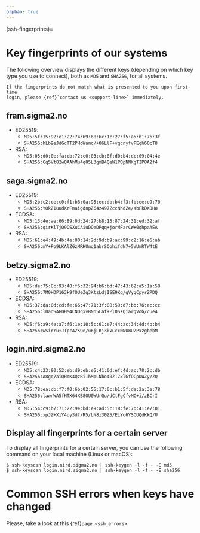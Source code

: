 ```yaml
---
orphan: true
---
```


(ssh-fingerprints)=

# Key fingerprints of our systems

The following overview displays the different keys (depending on which key type
you use to connect), both as `MD5` and `SHA256`, for all systems.

```{warning}
If the fingerprints do not match what is presented to you upon first-time
login, please {ref}`contact us <support-line>` immediately.
```


## fram.sigma2.no

- ED25519:
  - `MD5:5f:15:92:e1:22:74:69:68:6c:1c:27:f5:a5:b1:76:3f`
  - `SHA256:hLb9eJdGcTT2PHoWamc/+06LlF+vgcnyfvFEqh60cT8`
- RSA:
  - `MD5:05:d0:0e:fa:cb:72:c0:03:cb:8f:d0:b4:dc:09:04:4e`
  - `SHA256:Cq5Vt82wQAAhMu4q05L3gmB4QeW1POpNNKgTIP8A2f4`

## saga.sigma2.no

- ED25519:
  - `MD5:2b:c2:ce:c0:f1:b8:0a:95:ec:db:b4:f3:fb:ee:e9:70`
  - `SHA256:YOkZ1uudXrFmaigdnpZ64z497ZccNhdZe/abFkDXOH8`
- ECDSA:
  - `MD5:13:4e:ae:66:89:0d:24:27:b8:15:87:24:31:ed:32:af`
  - `SHA256:qirKlTjO9QSXuCAiuDQeDPqq+jorMFarCW+0qhpaAEA`
- RSA:
  - `MD5:61:e4:49:4b:4e:00:14:2d:9d:b9:ac:99:c2:16:e6:ab`
  - `SHA256:mY+Po9LKAlZGzMRHUmq1abrSOohifdN7+5VUmRTW4tE`


## betzy.sigma2.no

- ED25519:
  - `MD5:de:75:8c:93:40:f6:32:94:b6:bd:47:43:62:a5:1a:58`
  - `SHA256:7M0HDP163k9fOUeZq3KtzLdjISE9Kq/gVygCpyrZPDQ`
- ECDSA:
  - `MD5:37:da:0d:cd:fe:66:47:71:3f:08:59:d7:bb:76:ec:cc`
  - `SHA256:l0adSAGOHM4CNOqxvBNh5Laf+PlDSXQiargVoG/cue4`
- RSA:
  - `MD5:f6:a9:4e:a7:f6:1e:10:5c:01:e7:44:ac:34:4d:4b:b4`
  - `SHA256:wSirru+JTpcAZKQe/u6jLRj3kVCccNNUWU2PxzgbebM`


## login.nird.sigma2.no

- ED25519:
  - `MD5:c4:23:90:52:eb:d9:eb:e5:41:0d:ef:4d:ac:78:2c:db`
  - `SHA256:A8gq7aiQHoK4QzRi1hMpLNbo40ZTZxlGfDCpDWZy/ZQ`
- ECDSA:
  - `MD5:78:ea:cb:f7:f0:6b:02:55:17:0c:b1:5f:de:2a:3e:78`
  - `SHA256:lawnWA5fHTX64XB8OU0WUrQu/dCtFgCfvMC+i/zBCrI`
- RSA:
  - `MD5:54:c9:b7:71:22:9e:bd:e9:ad:5c:18:fe:7b:41:e7:01`
  - `SHA256:xpJZ+XiY4oy3df/R5/LN8i30Z5/EiYo6YSCUQdKkQ/U`


## Display all fingerprints for a certain server

To display all fingerprints for a certain server, you can use the following
command on your local machine (Linux or macOS):

```console
$ ssh-keyscan login.nird.sigma2.no | ssh-keygen -l -f - -E md5
$ ssh-keyscan login.nird.sigma2.no | ssh-keygen -l -f - -E sha256
```

# Common SSH errors when keys have changed

Please, take a look at this {ref}`page <ssh_errors>`
